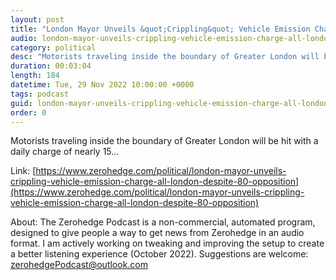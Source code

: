 ```yaml
---
layout: post
title: "London Mayor Unveils &quot;Crippling&quot; Vehicle Emission Charge For All Of London, Despite 80% Opposition"
audio: london-mayor-unveils-crippling-vehicle-emission-charge-all-london-despite-80-opposition-0
category: political
desc: "Motorists traveling inside the boundary of Greater London will be hit with a daily charge of nearly 15..."
duration: 00:03:04
length: 184
datetime: Tue, 29 Nov 2022 10:00:00 +0000
tags: podcast
guid: london-mayor-unveils-crippling-vehicle-emission-charge-all-london-despite-80-opposition-0
order: 0
---
```

Motorists traveling inside the boundary of Greater London will be hit with a daily charge of nearly 15...

Link: [https://www.zerohedge.com/political/london-mayor-unveils-crippling-vehicle-emission-charge-all-london-despite-80-opposition](https://www.zerohedge.com/political/london-mayor-unveils-crippling-vehicle-emission-charge-all-london-despite-80-opposition)

About: The Zerohedge Podcast is a non-commercial, automated program, designed to give people a way to get news from Zerohedge in an audio format.  I am actively working on tweaking and improving the setup to create a better listening experience (October 2022).  Suggestions are welcome: [zerohedgePodcast@outlook.com](mailto:zerohedgePodcast@outlook.com)